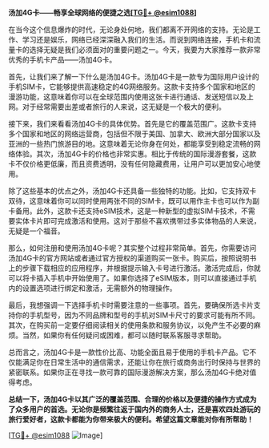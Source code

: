 **汤加4G卡——畅享全球网络的便捷之选[[TG💪+ @esim1088](https://t.me/s/esim1088)]**

在当今这个信息爆炸的时代，无论身处何地，我们都离不开网络的支持。无论是工作、学习还是娱乐，网络已经深深融入我们的生活。而说到网络连接，手机卡和流量卡的选择无疑是我们必须面对的重要问题之一。今天，我要为大家推荐一款非常优秀的手机卡产品——汤加4G卡。

首先，让我们来了解一下什么是汤加4G卡。汤加4G卡是一款专为国际用户设计的手机SIM卡，它能够提供高速稳定的4G网络服务。这款卡支持多个国家和地区的漫游功能，这意味着你可以在全球范围内使用这张卡进行通话、发送短信以及上网。对于经常需要出差或者旅行的人来说，这无疑是一个极大的便利。

接下来，我们来看看汤加4G卡的具体优势。首先是它的覆盖范围广。这款卡支持多个国家和地区的网络运营商，包括但不限于美国、加拿大、欧洲大部分国家以及亚洲的一些热门旅游目的地。这意味着无论你身在何处，都能享受到稳定流畅的网络体验。其次，汤加4G卡的价格也非常实惠。相比于传统的国际漫游套餐，这款卡不仅价格更低廉，而且资费透明，没有任何隐藏费用，让用户可以更加安心地使用。

除了这些基本的优点之外，汤加4G卡还具备一些独特的功能。比如，它支持双卡双待，这意味着你可以同时使用两张不同的SIM卡，既可以用作主卡也可以作为副卡备用。此外，这款卡还支持eSIM技术，这是一种新型的虚拟SIM卡技术，不需要实体卡片即可完成激活和使用。这对于那些不喜欢携带过多实体物品的人来说，无疑是一个福音。

那么，如何注册和使用汤加4G卡呢？其实整个过程非常简单。首先，你需要访问汤加4G卡的官方网站或者通过官方授权的渠道购买一张卡。购买后，按照说明书上的步骤下载相应的应用程序，并根据提示输入卡号进行激活。激活完成后，你就可以将卡插入手机中开始使用了。如果你选择了eSIM版本，则可以直接通过手机内的设置选项进行绑定和激活，无需额外的物理操作。

最后，我想强调一下选择手机卡时需要注意的一些事项。首先，要确保所选卡片支持你的手机型号，因为不同品牌和型号的手机对SIM卡尺寸的要求可能有所不同。其次，在购买前一定要仔细阅读相关的使用条款和服务协议，以免产生不必要的麻烦。当然，如果你有任何疑问或困难，都可以随时联系客服寻求帮助。

总而言之，汤加4G卡是一款性价比高、功能全面且易于使用的手机卡产品。它不仅能满足你在日常生活中的通信需求，还能让你在旅行或商务出行时保持与世界的紧密联系。如果你正在寻找一款可靠的国际漫游解决方案，那么汤加4G卡绝对值得考虑。

**总结一下，汤加4G卡以其广泛的覆盖范围、合理的价格以及便捷的操作方式成为了众多用户的首选。无论你是频繁往返于国内外的商务人士，还是喜欢四处游玩的旅行爱好者，这款卡都能为你带来极大的便利。希望这篇文章能对你有所帮助！**

[[TG💪+ @esim1088](https://t.me/s/esim1088) ![Image](https://i.postimg.cc/4NQfJmqS/Snipaste-2025-05-13-00-14-12.png)]